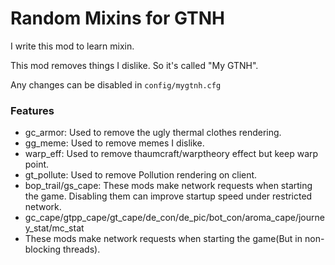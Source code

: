 # Random Mixins for GTNH

I write this mod to learn mixin.

This mod removes things I dislike. So it's called "My GTNH".

Any changes can be disabled in `config/mygtnh.cfg`

### Features

 - gc_armor: Used to remove the ugly thermal clothes rendering.
 - gg_meme: Used to remove memes I dislike.
 - warp_eff: Used to remove thaumcraft/warptheory effect but keep warp point.
 - gt_pollute: Used to remove Pollution rendering on client.
 - bop_trail/gs_cape: These mods make network requests when starting the game. Disabling them can improve startup speed under restricted network.
 - gc_cape/gtpp_cape/gt_cape/de_con/de_pic/bot_con/aroma_cape/journey_stat/mc_stat
 - These mods make network requests when starting the game(But in non-blocking threads).
